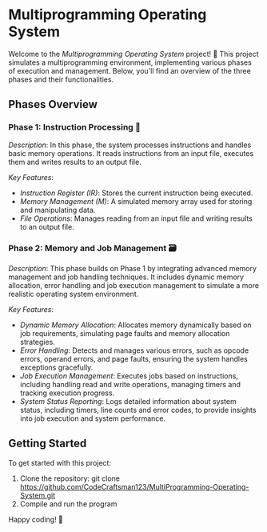 # Multiprogramming Operating System

Welcome to the *Multiprogramming Operating System* project! 🎉 This project simulates a multiprogramming environment, implementing various phases of execution and management. Below, you'll find an overview of the three phases and their functionalities.

## Phases Overview

### Phase 1: Instruction Processing 🧩

*Description*: In this phase, the system processes instructions and handles basic memory operations. It reads instructions from an input file, executes them and writes results to an output file.

*Key Features*:
- *Instruction Register (IR)*: Stores the current instruction being executed.
- *Memory Management (M)*: A simulated memory array used for storing and manipulating data.
- *File Operations*: Manages reading from an input file and writing results to an output file.

### Phase 2: Memory and Job Management 🗃

*Description*: This phase builds on Phase 1 by integrating advanced memory management and job handling techniques. It includes dynamic memory allocation, error handling and job execution management to simulate a more realistic operating system environment.

*Key Features*:
- *Dynamic Memory Allocation*: Allocates memory dynamically based on job requirements, simulating page faults and memory allocation strategies.
- *Error Handling*: Detects and manages various errors, such as opcode errors, operand errors, and page faults, ensuring the system handles exceptions gracefully.
- *Job Execution Management*: Executes jobs based on instructions, including handling read and write operations, managing timers and tracking execution progress.
- *System Status Reporting*: Logs detailed information about system status, including timers, line counts and error codes, to provide insights into job execution and system performance.

## Getting Started

To get started with this project:
1. Clone the repository: git clone https://github.com/CodeCraftsman123/MultiProgramming-Operating-System.git
2. Compile and run the program

Happy coding! 🚀
